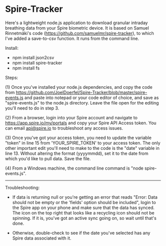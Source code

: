 # Spire-Tracker

Here's a lightweight node.js application to download granular intraday breathing data from your Spire biometric device. It is based on Samuel Rinnetmäki's code (https://github.com/samuelmr/spire-tracker), to which I've added a save-to-csv function. It runs from the command line.

Install:
- npm install json2csv
- npm install spire-tracker
- npm install fs

Steps:

(1) Once you've installed your node.js dependencies, and copy the code from https://github.com/JoelDoerfel/Spire-Tracker/blob/master/spire-events.js and paste into notepad or your code editor of choice, and save as "spire-events.js" to the node.js directory. Leave the file open for the editing you'll need to do in step 3.

(2) From a browser, login into your Spire account and navigate to https://app.spire.io/my/portals and copy your Spire API Access token. You can email api@spire.io to troubleshoot any access issues.

(3) Once you've got your access token, you need to update the variable "token" in line 15 from 'YOUR_SPIRE_TOKEN' to your access token. The only other important edit you'll need to make to the code is the "date" variable in line 13. Without altering the format (yyyymmdd), set it to the date from which you'd like to pull data. Save the file.

(4) From a Windows machine, the command line command is "node spire-events.js".
_____

Troubleshooting:

- If data is returning null or you're getting an error that reads "Error: Data should not be empty or the 'fields' option should be included", login to the Spire app on your phone and make sure that the data has synced. The icon on the top right that looks like a recycling icon should not be spinning. If it is, you've got an active sync going on, so wait until that's done.

- Otherwise, double-check to see if the date you've selected has any Spire data associated with it.
